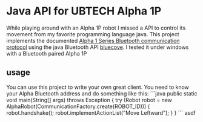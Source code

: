 # Java API for UBTECH Alpha 1P
While playing around with an Alpha 1P robot I missed a API to control its movement from my favorite programming language java. This project implements the documented [Alpha 1 Series Bluetooth communication protocol](https://ubtrobot.com/pages/alpha-robot-downloads) using the java Bluetooth API [bluecove](http://www.bluecove.org/). I tested it under windows with a Bluetooth paired Alpha 1P

## usage
You can use this project to write your own great client. You need to know your Alpha Bluetooth address and do something like this:
´´´java
    public static void main(String[] args) throws Exception {
        try (Robot robot = new AlphaRobot(CommunicationFactory.create(ROBOT_ID))) {
            robot.handshake();
            robot.implementActionList("Move Leftward");
        }
    }
´´´
asdf
